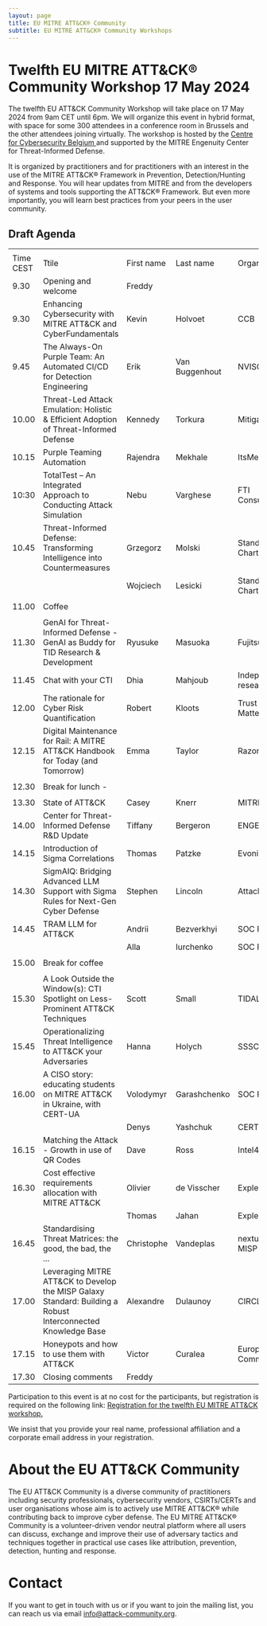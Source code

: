```yaml
---
layout: page
title: EU MITRE ATT&CK® Community
subtitle: EU MITRE ATT&CK® Community Workshops
---
```


# Twelfth EU MITRE ATT&CK® Community Workshop 17 May 2024

The twelfth EU ATT&CK Community Workshop will take place on 17 May 2024 from 9am CET until 6pm. We will organize this event in hybrid format, with space for some 300 attendees in a conference room in Brussels and the other attendees joining virtually.  The workshop is hosted by the <a href="https://ccb.belgium.be/en"> Centre for Cybersecurity Belgium </a>  and supported by the MITRE Engenuity Center for Threat-Informed Defense. 

It is organized by practitioners and for practitioners with an interest in the use of the MITRE ATT&CK® Framework in Prevention, Detection/Hunting and Response. 
You will hear updates from MITRE and from the developers of systems and tools supporting the ATT&CK® Framework. But even more importantly, you will learn best practices from your peers in the user community. 

## Draft Agenda

|  |                                                                                       |             |            |                                   |
|----------|---------------------------------------------------------------------------------------|-------------|------------|-----------------------------------|
|          |                                                                                       |             |            |                                   |
| Time CEST| Ttile                                                                                 | First name  | Last name  | Organisation                      |
| 9.30    | Opening and welcome                                                                   | Freddy      |            |                                   |
| 9.30    | Enhancing Cybersecurity with MITRE ATT&CK and CyberFundamentals                          |Kevin |  Holvoet    |  CCB                                |
| 9.45    | The Always-On Purple Team: An Automated CI/CD for Detection Engineering    | Erik      | Van Buggenhout | NVISO                               |
| 10.00    | Threat-Led Attack Emulation: Holistic & Efficient Adoption of Threat-Informed Defense    | Kennedy      | Torkura | Mitigant                 |
| 10.15    | Purple Teaming Automation    | Rajendra| Mekhale| ItsMe|
| 10:30    | TotalTest – An Integrated Approach to Conducting Attack Simulation       | Nebu     | Varghese| FTI Consulting           |
| 10.45    | Threat-Informed Defense: Transforming Intelligence into Countermeasures     | Grzegorz      | Molski    | Standard Chartered                                |
|  |   | Wojciech      | Lesicki    | Standard Chartered                                |
|          |                                                                                       |             |            |                                   |
| 11.00    | Coffee                                                        | | | |
|          |                                                                                       |             |            |                                   |
| 11.30    | GenAI for Threat-Informed Defense - GenAI as Buddy for TID Research & Development          | Ryusuke      | Masuoka      | Fujitsu                             |
| 11.45    | Chat with your CTI         | Dhia       | Mahjoub       | Independent researcher                             |
| 12.00    | The rationale for Cyber Risk Quantification                                           | Robert      | Kloots      | Trust Matters                    |
| 12.15    | Digital Maintenance for Rail: A MITRE ATT&CK Handbook for Today (and Tomorrow)         | Emma      | Taylor      | RazorSecure                       |
|          |                                                                                       |             |            |                                   |
| 12.30    | Break for lunch  -                                                                    |             |            |                                   |
|          |                                                                                       |             |            |                                   |
| 13.30    | State of ATT&CK                                                                       | Casey       | Knerr      | MITRE                             |
| 14.00    | Center for Threat-Informed Defense R&D Update                                         | Tiffany     | Bergeron   | ENGENUITY                         |
| 14.15    | Introduction of Sigma Correlations                                                    | Thomas      | Patzke     | Evonik                         |
| 14.30    | SigmAIQ: Bridging Advanced LLM Support with Sigma Rules for Next-Gen Cyber Defense    | Stephen     | Lincoln    | AttackIQ                          |
| 14.45    | TRAM LLM for ATT&CK                                                                   | Andrii      | Bezverkhyi | SOC Prime                          |
|      |                                                                                           | Alla        | Iurchenko  | SOC Prime                          |
|          |                                                                                       |             |            |                                   |
| 15.00    | Break for coffee                                                                      |             |            |                                   |
|          |                                                                                       |             |            |                                   |
| 15.30    | A Look Outside the Window(s): CTI Spotlight on Less-Prominent ATT&CK Techniques       | Scott       | Small      | TIDAL                             |
| 15.45    | Operationalizing Threat Intelligence to ATT&CK your Adversaries                       | Hanna       | Holych     | SSSCIP                            |
| 16.00    | A CISO story: educating students on MITRE ATT&CK in Ukraine, with CERT-UA                           | Volodymyr   | Garashchenko| SOC Prime                        |
|          |                                                                                       | Denys       | Yashchuk    | CERT-UA                           |
| 16.15    | Matching the Attack - Growth in use of QR Codes                                       | Dave        | Ross        | Intel471                                  |
| 16.30    | Cost effective requirements allocation with MITRE ATT&CK                              | Olivier     | de Visscher| Expleo                            |
|          |                                                                                       | Thomas      | Jahan      | Expleo                            |
| 16.45    | Standardising Threat Matrices: the good, the bad, the ...                             | Christophe   | Vandeplas  | nexturia / MISP Project           |
| 17.00    | Leveraging MITRE ATT&CK to Develop the MISP Galaxy Standard: Building a Robust Interconnected Knowledge Base | Alexandre| Dulaunoy| CIRCL                                  |
| 17.15    | Honeypots and how to use them with ATT&CK                                                         | Victor      | Curalea    | European Commission               |
| 17.30    | Closing comments                                                                      | Freddy      |            |                                   |




Participation to this event is at no cost for the participants, but registration is required on the following link: 
<a href="https://www.eventbrite.be/e/12th-eu-attck-community-workshop-hybrid-format-tickets-855686319817"> Registration for the twelfth EU MITRE ATT&CK workshop. </a>
  
We insist that you provide your real name, professional affiliation and a corporate email address in your registration. 

# About the EU ATT&CK Community

The EU ATT&CK Community is a diverse community of practitioners including security professionals, cybersecurity vendors, CSIRTs/CERTs and user organisations whose aim is to actively use MITRE ATT&CK® while contributing back to improve cyber defense. The EU MITRE ATT&CK® Community is a volunteer-driven vendor neutral platform where all users can discuss, exchange and improve their use of adversary tactics and techniques together in practical use cases like attribution, prevention, detection, hunting and response.

# Contact

If you want to get in touch with us or if you want to join the mailing list, you can reach us via email info@attack-community.org. 


